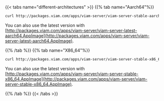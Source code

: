 {{< tabs name="different-architectures" >}}
   {{% tab name="Aarch64"%}}

   ```sh {id="terminal-prompt" class="command-line" data-prompt="$"}
   curl http://packages.viam.com/apps/viam-server/viam-server-stable-aarch64.AppImage -o viam-server && chmod 755 viam-server && sudo ./viam-server --aix-install
   ```

   You can also use the latest version with [http://packages.viam.com/apps/viam-server/viam-server-latest-aarch64.AppImage](http://packages.viam.com/apps/viam-server/viam-server-latest-aarch64.AppImage).

   {{% /tab %}}
   {{% tab name="X86_64"%}}

   ```sh {id="terminal-prompt" class="command-line" data-prompt="$"}
   curl http://packages.viam.com/apps/viam-server/viam-server-stable-x86_64.AppImage -o viam-server && chmod 755 viam-server && sudo ./viam-server --aix-install
   ```

   You can also use the latest version with [http://packages.viam.com/apps/viam-server/viam-server-stable-x86_64.AppImage](http://packages.viam.com/apps/viam-server/viam-server-stable-x86_64.AppImage).

  {{% /tab %}}
{{< /tabs >}}